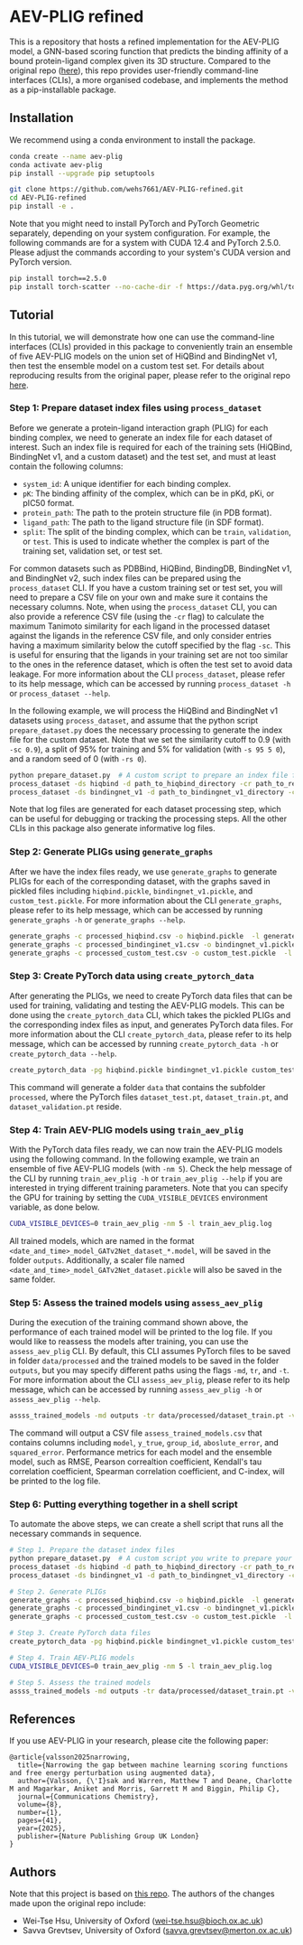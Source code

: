# AEV-PLIG refined
This is a repository that hosts a refined implementation for the AEV-PLIG model, a GNN-based scoring function that predicts the binding affinity of a bound protein-ligand complex given its 3D structure. Compared to the original repo ([here](https://github.com/isakvals/AEV-PLIG)), this repo provides user-friendly command-line interfaces (CLIs), a more organised codebase, and implements the method as a pip-installable package.

## Installation
We recommend using a conda environment to install the package.
```bash
conda create --name aev-plig
conda activate aev-plig
pip install --upgrade pip setuptools

git clone https://github.com/wehs7661/AEV-PLIG-refined.git
cd AEV-PLIG-refined
pip install -e .
```

Note that you might need to install PyTorch and PyTorch Geometric separately, depending on your system configuration. For example, the following commands are for a system with CUDA 12.4 and PyTorch 2.5.0. Please adjust the commands according to your system's CUDA version and PyTorch version.

```bash
pip install torch==2.5.0
pip install torch-scatter --no-cache-dir -f https://data.pyg.org/whl/torch-2.5.0+cu124.html
```

## Tutorial
In this tutorial, we will demonstrate how one can use the command-line interfaces (CLIs) provided in this package to conveniently train an ensemble of five AEV-PLIG models on the union set of HiQBind and BindingNet v1, then test the ensemble model on a custom test set. For details about reproducing results from the original paper, please refer to the original repo [here](https://github.com/isakvals/AEV-PLIG).

### Step 1: Prepare dataset index files using `process_dataset`

Before we generate a protein-ligand interaction graph (PLIG) for each binding complex, we need to generate an index file for each dataset of interest. Such an index file is required for each of the training sets (HiQBind, BindingNet v1, and a custom dataset) and the test set, and must at least contain the following columns:
- `system_id`: A unique identifier for each binding complex.
- `pK`: The binding affinity of the complex, which can be in pKd, pKi, or pIC50 format.
- `protein_path`: The path to the protein structure file (in PDB format).
- `ligand_path`: The path to the ligand structure file (in SDF format).
- `split`: The split of the binding complex, which can be `train`, `validation`, or `test`. This is used to indicate whether the complex is part of the training set, validation set, or test set.

For common datasets such as PDBBind, HiQBind, BindingDB, BindingNet v1, and BindingNet v2, such index files can be prepared using the `process_dataset` CLI. If you have a custom training set or test set, you will need to prepare a CSV file on your own and make sure it contains the necessary columns. Note, when using the `process_dataset` CLI, you can also provide a reference CSV file (using the `-cr` flag) to calculate the maximum Tanimoto similarity for each ligand in the processed dataset against the ligands in the reference CSV file, and only consider entries having a maximum similarity below the cutoff specified by the flag `-sc`. This is useful for ensuring that the ligands in your training set are not too similar to the ones in the reference dataset, which is often the test set to avoid data leakage. For more information about the CLI `process_dataset`, please refer to its help message, which can be accessed by running `process_dataset -h` or `process_dataset --help`.

In the following example, we will process the HiQBind and BindingNet v1 datasets using `process_dataset`, and assume that the python script `prepare_dataset.py` does the necessary processing to generate the index file for the custom dataset. Note that we set the similarity cutoff to 0.9 (with `-sc 0.9`), a split of 95% for training and 5% for validation (with `-s 95 5 0`), and a random seed of 0 (with `-rs 0`).
```bash
python prepare_dataset.py  # A custom script to prepare an index file for your custom test set, processed_custom_test.csv
process_dataset -ds hiqbind -d path_to_hiqbind_directory -cr path_to_ref_csv_file -l process_hiqbind.log -sc 0.9 -s 95 5 0 -rs 0 -o processed_hiqbind.csv
process_dataset -ds bindingnet_v1 -d path_to_bindingnet_v1_directory -cr path_to_ref_csv_file -l process_bindingnet_v1.log -sc 0.9 -s 95 5 0 -rs 0 -o processed_bindingnet_v1.csv
```
Note that log files are generated for each dataset processing step, which can be useful for debugging or tracking the processing steps. All the other CLIs in this package also generate informative log files.

### Step 2: Generate PLIGs using `generate_graphs`
After we have the index files ready, we use `generate_graphs` to generate PLIGs for each of the corresponding dataset, with the graphs saved in pickled files including `hiqbind.pickle`, `bindingnet_v1.pickle`, and `custom_test.pickle`. For more information about the CLI `generate_graphs`, please refer to its help message, which can be accessed by running `generate_graphs -h` or `generate_graphs --help`.

```bash
generate_graphs -c processed_hiqbind.csv -o hiqbind.pickle  -l generate_graphs_hiqbind.log
generate_graphs -c processed_bindinginet_v1.csv -o bindingnet_v1.pickle -l generate_graphs_bindingnet_v1.log
generate_graphs -c processed_custom_test.csv -o custom_test.pickle  -l generate_graphs_custom_test.log
```

### Step 3: Create PyTorch data using `create_pytorch_data`
After generating the PLIGs, we need to create PyTorch data files that can be used for training, validating and testing the AEV-PLIG models. This can be done using the `create_pytorch_data` CLI, which takes the pickled PLIGs and the corresponding index files as input, and generates PyTorch data files. For more information about the CLI `create_pytorch_data`, please refer to its help message, which can be accessed by running `create_pytorch_data -h` or `create_pytorch_data --help`.

```bash
create_pytorch_data -pg hiqbind.pickle bindingnet_v1.pickle custom_test_set.pickle -c processed_hiqbind.csv processed_bindingnet_v1.csv processed_test_set.csv -l create_pytorch_data.log
```
This command will generate a folder `data` that contains the subfolder `processed`, where the PyTorch files `dataset_test.pt`, `dataset_train.pt`, and `dataset_validation.pt` reside.

### Step 4: Train AEV-PLIG models using `train_aev_plig`
With the PyTorch data files ready, we can now train the AEV-PLIG models using the following command. In the following example, we train an ensemble of five AEV-PLIG models (with `-nm 5`). Check the help message of the CLI by running `train_aev_plig -h` or `train_aev_plig --help` if you are interested in trying different training parameters. Note that you can specify the GPU for training by setting the `CUDA_VISIBLE_DEVICES` environment variable, as done below.

```bash
CUDA_VISIBLE_DEVICES=0 train_aev_plig -nm 5 -l train_aev_plig.log
```
All trained models, which are named in the format `<date_and_time>_model_GATv2Net_dataset_*.model`, will be saved in the folder `outputs`. Additionally, a scaler file named `<date_and_time>_model_GATv2Net_dataset.pickle` will also be saved in the same folder.

### Step 5: Assess the trained models using `assess_aev_plig`
During the execution of the training command shown above, the performance of each trained model will be printed to the log file. If you would like to reassess the models after training, you can use the `assess_aev_plig` CLI. By default, this CLI assumes PyTorch files to be saved in folder `data/processed` and the trained models to be saved in the folder `outputs`, but you may specify different paths using the flags `-md`, `tr`, and `-t`. For more information about the CLI `assess_aev_plig`, please refer to its help message, which can be accessed by running `assess_aev_plig -h` or `assess_aev_plig --help`.

```bash
assss_trained_models -md outputs -tr data/processed/dataset_train.pt -v data/processed/dataset_validation.pt -t data/processed/dataset_test.pt -l assess_aev_plig.log -o assess_trained_models.csv
```
The command will output a CSV file `assess_trained_models.csv` that contains columns including `model`, `y_true`, `group_id`, `aboslute_error`, and `squared_error`. Performance metrics for each model and the ensemble model, such as RMSE, Pearson correaltion coefficient, Kendall's tau correlation coefficient, Spearman correlation coefficient, and C-index, will be printed to the log file.

### Step 6: Putting everything together in a shell script
To automate the above steps, we can create a shell script that runs all the necessary commands in sequence.

```bash
# Step 1. Prepare the dataset index files
python prepare_dataset.py  # A custom script you write to prepare your custom dataset index file
process_dataset -ds hiqbind -d path_to_hiqbind_directory -cr path_to_ref_csv_file -l process_hiqbind.log -sc 0.9 -s 95 5 0 -rs 0
process_dataset -ds bindingnet_v1 -d path_to_bindingnet_v1_directory -cr path_to_ref_csv_file -l process_bindingnet_v1.log -sc 0.9 -s 95 5 0 -rs 0

# Step 2. Generate PLIGs
generate_graphs -c processed_hiqbind.csv -o hiqbind.pickle  -l generate_graphs_hiqbind.log
generate_graphs -c processed_bindinginet_v1.csv -o bindingnet_v1.pickle -l generate_graphs_bindingnet_v1.log
generate_graphs -c processed_custom_test.csv -o custom_test.pickle  -l generate_graphs_custom_test.log

# Step 3. Create PyTorch data files
create_pytorch_data -pg hiqbind.pickle bindingnet_v1.pickle custom_test_set.pickle -c processed_hiqbind.csv processed_bindingnet_v1.csv processed_test_set.csv -l create_pytorch_data.log

# Step 4. Train AEV-PLIG models
CUDA_VISIBLE_DEVICES=0 train_aev_plig -nm 5 -l train_aev_plig.log

# Step 5. Assess the trained models
assss_trained_models -md outputs -tr data/processed/dataset_train.pt -v data/processed/dataset_validation.pt -t data/processed/dataset_test.pt -l assess_aev_plig.log -o assess_trained_models.csv
```

## References
If you use AEV-PLIG in your research, please cite the following paper:
```
@article{valsson2025narrowing,
  title={Narrowing the gap between machine learning scoring functions and free energy perturbation using augmented data},
  author={Valsson, {\'I}sak and Warren, Matthew T and Deane, Charlotte M and Magarkar, Aniket and Morris, Garrett M and Biggin, Philip C},
  journal={Communications Chemistry},
  volume={8},
  number={1},
  pages={41},
  year={2025},
  publisher={Nature Publishing Group UK London}
}
```

## Authors
Note that this project is based on [this repo](https://github.com/isakvals/AEV-PLIG). The authors of the changes made upon the original repo include:
- Wei-Tse Hsu, University of Oxford (wei-tse.hsu@bioch.ox.ac.uk)
- Savva Grevtsev, University of Oxford (savva.grevtsev@merton.ox.ac.uk)
